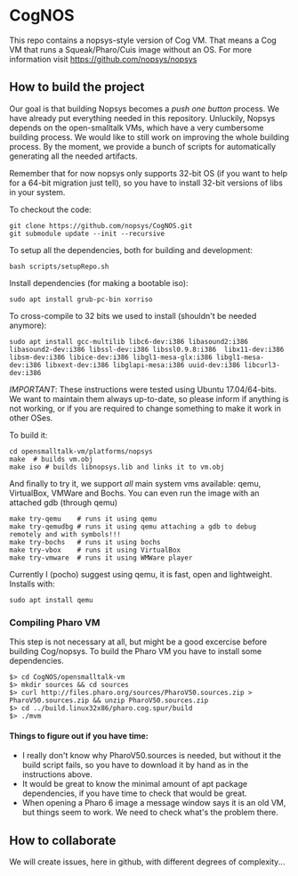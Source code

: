 # CogNOS

This repo contains a nopsys-style version of Cog VM. That means a Cog VM that runs a Squeak/Pharo/Cuis image without an OS.
For more information visit  https://github.com/nopsys/nopsys

## How to build the project
Our goal is that building Nopsys becomes a *push one button* process. We have already put everything needed in this
repository. Unluckily, Nopsys depends on the open-smalltalk VMs, which have a very cumbersome building process. 
We would like to still work on improving the whole building process. By the moment, we provide a bunch of scripts 
for automatically generating all the needed artifacts. 

Remember that for now nopsys only supports 32-bit OS 
(if you want to help for a 64-bit migration just tell), so you have to install
32-bit versions of libs in your system. 

To checkout the code:

    git clone https://github.com/nopsys/CogNOS.git
    git submodule update --init --recursive
    
To setup all the dependencies, both for building and development:

    bash scripts/setupRepo.sh
    
Install dependencies (for making a bootable iso):

    sudo apt install grub-pc-bin xorriso


To cross-compile to 32 bits we used to install (shouldn't be needed anymore):
 
	sudo apt install gcc-multilib libc6-dev:i386 libasound2:i386 libasound2-dev:i386 libssl-dev:i386 libssl0.9.8:i386  libx11-dev:i386 libsm-dev:i386 libice-dev:i386 libgl1-mesa-glx:i386 libgl1-mesa-dev:i386 libxext-dev:i386 libglapi-mesa:i386 uuid-dev:i386 libcurl3-dev:i386

*IMPORTANT*: These instructions were tested using Ubuntu 17.04/64-bits. We want to maintain them always up-to-date, so please inform if anything is not working, or if you are required to change something to make it work in other OSes. 

To build it:

    cd opensmalltalk-vm/platforms/nopsys
    make  # builds vm.obj
    make iso # builds libnopsys.lib and links it to vm.obj

And finally to try it, we support _all_ main system vms available: qemu, VirtualBox, 
VMWare and Bochs. You can even run the image with an attached gdb (through qemu)

    make try-qemu    # runs it using qemu
    make try-qemudbg # runs it using qemu attaching a gdb to debug remotely and with symbols!!!
    make try-bochs   # runs it using bochs
    make try-vbox    # runs it using VirtualBox
    make try-vmware  # runs it using WMWare player


Currently I (pocho) suggest using qemu, it is fast, open and lightweight. Installs with:

    sudo apt install qemu

    
### Compiling Pharo VM

This step is not necessary at all, but might be a good excercise before building Cog/nopsys. To build the Pharo VM you have to install some dependencies. 

    $> cd CogNOS/opensmalltalk-vm
    $> mkdir sources && cd sources
    $> curl http://files.pharo.org/sources/PharoV50.sources.zip > PharoV50.sources.zip && unzip PharoV50.sources.zip
    $> cd ../build.linux32x86/pharo.cog.spur/build
    $> ./mvm

#### Things to figure out if you have time: 

 - I really don't know why PharoV50.sources is needed, but without it the build script fails, so you have to download it by hand as in the instructions above. 
 - It would be great to know the minimal amount of apt package dependencies, if you have time to check that would be great.
 - When opening a Pharo 6 image a message window says it is an old VM, but things seem to work. We need to check what's the problem there.

## How to collaborate
We will create issues, here in github, with different degrees of complexity...
